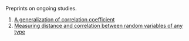 Preprints on ongoing studies.

1. [A generalization of correlation coefficient](agcc.html)
2. [Measuring distance and correlation between random variables of any type](https://r-suzuki.github.io/preprints/mdc.html)
